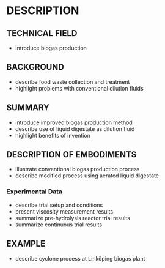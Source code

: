 # DESCRIPTION

## TECHNICAL FIELD

- introduce biogas production

## BACKGROUND

- describe food waste collection and treatment
- highlight problems with conventional dilution fluids

## SUMMARY

- introduce improved biogas production method
- describe use of liquid digestate as dilution fluid
- highlight benefits of invention

## DESCRIPTION OF EMBODIMENTS

- illustrate conventional biogas production process
- describe modified process using aerated liquid digestate

### Experimental Data

- describe trial setup and conditions
- present viscosity measurement results
- summarize pre-hydrolysis reactor trial results
- summarize continuous trial results

## EXAMPLE

- describe cyclone process at Linköping biogas plant

